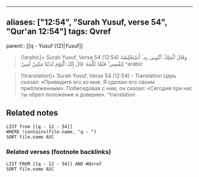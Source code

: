 
---
aliases: ["12:54", "Surah Yusuf, verse 54", "Qur'an 12:54"]
tags: Qvref
---

parent:: [[q - Yusuf (12)|Yusuf]]

> [!arabic]+ Surah Yusuf, Verse 54 (12:54)
> <span class="quran-arabic">وَقَالَ ٱلْمَلِكُ ٱئْتُونِى بِهِۦٓ أَسْتَخْلِصْهُ لِنَفْسِى ۖ فَلَمَّا كَلَّمَهُۥ قَالَ إِنَّكَ ٱلْيَوْمَ لَدَيْنَا مَكِينٌ أَمِينٌ</span>
^arabic

> [!translation]+ Surah Yusuf, Verse 54 (12:54) - Translation
> Царь сказал: «Приведите его ко мне. Я сделаю его своим приближенным». Побеседовав с ним, он сказал: «Сегодня при нас ты обрел положение и доверие».
^translation



## Related notes
```dataview
LIST from [[q - 12 - 54]]
WHERE !contains(file.name, "q - ")
SORT file.name ASC
```

### Related verses (footnote backlinks)
```dataview
LIST FROM [[q - 12 - 54]] AND #Qvref
SORT file.name ASC
```

